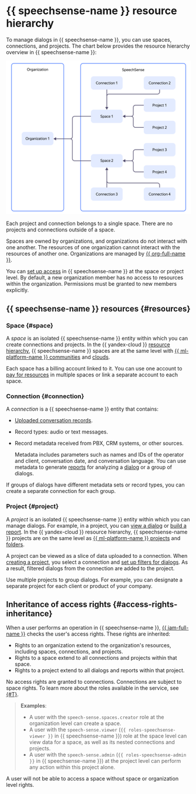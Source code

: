 # {{ speechsense-name }} resource hierarchy

To manage dialogs in {{ speechsense-name }}, you can use spaces, connections, and projects. The chart below provides the resource hierarchy overview in {{ speechsense-name }}:

![image](../../_assets/speechsense/hierarchy.svg)

Each project and connection belongs to a single space. There are no projects and connections outside of a space.

Spaces are owned by organizations, and organizations do not interact with one another. The resources of one organization cannot interact with the resources of another one. Organizations are managed by [{{ org-full-name }}](../../organization/index.yaml).

You can [set up access](#access-rights-inheritance) in {{ speechsense-name }} at the space or project level. By default, a new organization member has no access to resources within the organization. Permissions must be granted to new members explicitly.

## {{ speechsense-name }} resources {#resources}

### Space {#space}

A _space_ is an isolated {{ speechsense-name }} entity within which you can create connections and projects. In the {{ yandex-cloud }} [resource hierarchy](../../overview/roles-and-resources.md), {{ speechsense-name }} spaces are at the same level with [{{ ml-platform-name }} communities](../../datasphere/concepts/community.md) and [clouds](../../resource-manager/concepts/resources-hierarchy.md#cloud).

Each space has a billing account linked to it. You can use one account to [pay for resources](../pricing.md) in multiple spaces or link a separate account to each space.

### Connection {#connection}

A _connection_ is a {{ speechsense-name }} entity that contains:

* [Uploaded conversation records](../operations/data/upload-data.md).
* Record types: audio or text messages.
* Record metadata received from PBX, CRM systems, or other sources.

   Metadata includes parameters such as names and IDs of the operator and client, conversation date, and conversation language. You can use metadata to generate [reports](reports.md) for analyzing a [dialog](dialogs.md) or a group of dialogs.

If groups of dialogs have different metadata sets or record types, you can create a separate connection for each group.

### Project {#project}

A _project_ is an isolated {{ speechsense-name }} entity within which you can manage dialogs. For example, in a project, you can [view a dialog](../operations/data/manage-dialogs.md#view-dialog) or [build a report](../operations/data/manage-reports.md#build-a-report). In the {{ yandex-cloud }} resource hierarchy, {{ speechsense-name }} projects are on the same level as [{{ ml-platform-name }} projects](../../datasphere/concepts/project) and [folders](../../resource-manager/concepts/resources-hierarchy.md#folder).

A project can be viewed as a slice of data uploaded to a connection. When [creating a project](../operations/project/create.md), you select a connection and [set up filters for dialogs](dialogs.md#filters). As a result, filtered dialogs from the connection are added to the project.

Use multiple projects to group dialogs. For example, you can designate a separate project for each client or product of your company.

## Inheritance of access rights {#access-rights-inheritance}

When a user performs an operation in {{ speechsense-name }}, [{{ iam-full-name }}](../../iam/index.yaml) checks the user's access rights. These rights are inherited:

* Rights to an organization extend to the organization's resources, including spaces, connections, and projects.
* Rights to a space extend to all connections and projects within that space.
* Rights to a project extend to all dialogs and reports within that project.

No access rights are granted to connections. Connections are subject to space rights. To learn more about the roles available in the service, see [{#T}](../security/index.md).

> **Examples**:
>
> * A user with the `speech-sense.spaces.creator` role at the organization level can create a space.
> * A user with the `speech-sense.viewer` (`{{ roles-speechsense-viewer }}` in {{ speechsense-name }}) role at the space level can view data for a space, as well as its nested connections and projects.
> * A user with the `speech-sense.admin` (`{{ roles-speechsense-admin }}` in {{ speechsense-name }}) at the project level can perform any action within this project alone.

A user will not be able to access a space without space or organization level rights.
